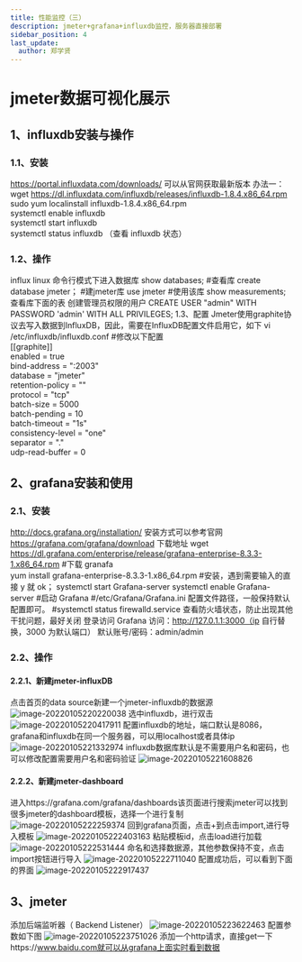 ```yaml
---
title: 性能监控（三）
description: jmeter+grafana+influxdb监控，服务器直接部署
sidebar_position: 4
last_update:
  author: 郑学贤
---
```

# jmeter数据可视化展示
## 1、influxdb安装与操作
### 1.1、安装
https://portal.influxdata.com/downloads/  可以从官网获取最新版本
办法一：
  wget https://dl.influxdata.com/influxdb/releases/influxdb-1.8.4.x86_64.rpm
  sudo yum localinstall influxdb-1.8.4.x86_64.rpm   
  systemctl enable influxdb  
  systemctl start influxdb  
  systemctl status influxdb  （查看 influxdb 状态）
### 1.2、操作
  influx 
linux 命令行模式下进入数据库
  show databases;  #查看库
  create database jmeter； #建jmeter库
  use jmeter #使用该库
  show measurements;
查看库下面的表
创建管理员权限的用户
  CREATE USER "admin" WITH PASSWORD 'admin' WITH ALL PRIVILEGES; 
1.3、配置
Jmeter使用graphite协议去写入数据到InfluxDB，因此，需要在InfluxDB配置文件启用它，如下
  vi /etc/influxdb/influxdb.conf
#修改以下配置  
[[graphite]]   
 enabled = true   
 bind-address = ":2003"   
 database = "jmeter"   
 retention-policy = ""   
 protocol = "tcp"   
 batch-size = 5000   
 batch-pending = 10   
 batch-timeout = "1s"   
 consistency-level = "one"   
 separator = "."   
 udp-read-buffer = 0   
## 2、grafana安装和使用
### 2.1、安装
http://docs.grafana.org/installation/  安装方式可以参考官网
https://grafana.com/grafana/download  下载地址
  wget https://dl.grafana.com/enterprise/release/grafana-enterprise-8.3.3-1.x86_64.rpm
#下载 granafa  
  yum install grafana-enterprise-8.3.3-1.x86_64.rpm
#安装，遇到需要输入的直接 y 就 ok；
  systemctl start Grafana-server
  systemctl enable Grafana-server
#启动 Grafana
#/etc/Grafana/Grafana.ini
配置文件路径，一般保持默认配置即可。
#systemctl  status   firewalld.service
查看防火墙状态，防止出现其他干扰问题，最好关闭
登录访问 Grafana 访问：http://127.0.1.1:3000（ip 自行替换，3000 为默认端口）
默认账号/密码：admin/admin
### 2.2、操作
#### 2.2.1、新建jmeter-influxDB
点击首页的data  source新建一个jmeter-influxdb的数据源
![image-20220105220220038](http://120.77.61.138:99/wp-content/uploads/2023/01/image-20220105220220038.png)
选中influxdb，进行双击
![image-20220105220417911](http://120.77.61.138:99/wp-content/uploads/2023/01/image-20220105220417911.png)
配置influxdb的地址，端口默认是8086，grafana和influxdb在同一个服务器，可以用localhost或者具体ip
![image-20220105221332974](http://120.77.61.138:99/wp-content/uploads/2023/01/image-20220105221332974.png)
influxdb数据库默认是不需要用户名和密码，也可以修改配置需要用户名和密码验证
![image-20220105221608826](http://120.77.61.138:99/wp-content/uploads/2023/01/image-20220105221608826.png)
#### 2.2.2、新建jmeter-dashboard
进入https://grafana.com/grafana/dashboards该页面进行搜索jmeter可以找到很多jmeter的dashboard模板，选择一个进行复制
![image-20220105222259374](http://120.77.61.138:99/wp-content/uploads/2023/01/image-20220105222259374.png)
回到grafana页面，点击+到点击import,进行导入模板
![image-20220105222403163](http://120.77.61.138:99/wp-content/uploads/2023/01/image-20220105222403163.png)
粘贴模板id，点击load进行加载
![image-20220105222531444](http://120.77.61.138:99/wp-content/uploads/2023/01/image-20220105222531444.png)
命名和选择数据源，其他参数保持不变，点击import按钮进行导入
![image-20220105222711040](http://120.77.61.138:99/wp-content/uploads/2023/01/image-20220105222711040.png)
配置成功后，可以看到下面的界面
![image-20220105222917437](http://120.77.61.138:99/wp-content/uploads/2023/01/image-20220105222917437.png)
## 3、jmeter
添加后端监听器（ Backend Listener）
![image-20220105223622463](http://120.77.61.138:99/wp-content/uploads/2023/01/image-20220105223622463.png)
配置参数如下图
![image-20220105223751026](http://120.77.61.138:99/wp-content/uploads/2023/01/image-20220105223751026.png)
添加一个http请求，直接get一下https://www.baidu.com就可以从grafana上面实时看到数据